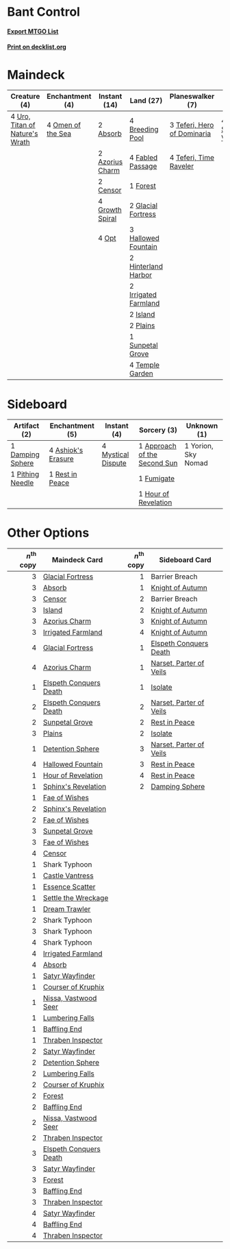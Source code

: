 # Bant Control

#### [Export MTGO List](../collection/Bant%20Control/Bant%20Control.txt)
#### [Print on decklist.org](http://decklist.org/?deckmain=2%09Absorb%0A2%09Azorius%20Charm%0A4%09Breeding%20Pool%0A2%09Censor%0A4%09Fabled%20Passage%0A1%09Forest%0A2%09Glacial%20Fortress%0A4%09Growth%20Spiral%0A3%09Hallowed%20Fountain%0A2%09Hinterland%20Harbor%0A2%09Irrigated%20Farmland%0A2%09Island%0A4%09Omen%20of%20the%20Sea%0A4%09Opt%0A2%09Plains%0A1%09Sunpetal%20Grove%0A4%09Supreme%20Verdict%0A3%09Teferi,%20Hero%20of%20Dominaria%0A4%09Teferi,%20Time%20Raveler%0A4%09Temple%20Garden%0A4%09Uro,%20Titan%20of%20Nature's%20Wrath&deckside=1%09Approach%20of%20the%20Second%20Sun%0A4%09Ashiok's%20Erasure%0A1%09Damping%20Sphere%0A1%09Fumigate%0A1%09Hour%20of%20Revelation%0A4%09Mystical%20Dispute%0A1%09Pithing%20Needle%0A1%09Rest%20in%20Peace%0A1%09Yorion,%20Sky%20Nomad)
# Maindeck

|                                              Creature (4)                                               |                                      Enchantment (4)                                       |                                       Instant (14)                                       |                                           Land (27)                                           |                                           Planeswalker (7)                                           |                                        Sorcery (4)                                         |
|---------------------------------------------------------------------------------------------------------|--------------------------------------------------------------------------------------------|------------------------------------------------------------------------------------------|-----------------------------------------------------------------------------------------------|------------------------------------------------------------------------------------------------------|--------------------------------------------------------------------------------------------|
|4 [Uro, Titan of Nature's Wrath](http://gatherer.wizards.com/Pages/Card/Details.aspx?multiverseid=476480)|4 [Omen of the Sea](http://gatherer.wizards.com/Pages/Card/Details.aspx?multiverseid=476309)|2 [Absorb](http://gatherer.wizards.com/Pages/Card/Details.aspx?multiverseid=23155)        |4 [Breeding Pool](http://gatherer.wizards.com/Pages/Card/Details.aspx?multiverseid=97088)      |3 [Teferi, Hero of Dominaria](http://gatherer.wizards.com/Pages/Card/Details.aspx?multiverseid=443095)|4 [Supreme Verdict](http://gatherer.wizards.com/Pages/Card/Details.aspx?multiverseid=438776)|
|                                                                                                         |                                                                                            |2 [Azorius Charm](http://gatherer.wizards.com/Pages/Card/Details.aspx?multiverseid=460137)|4 [Fabled Passage](http://gatherer.wizards.com/Pages/Card/Details.aspx?multiverseid=473206)    |4 [Teferi, Time Raveler](http://gatherer.wizards.com/Pages/Card/Details.aspx?multiverseid=461148)     |                                                                                            |
|                                                                                                         |                                                                                            |2 [Censor](http://gatherer.wizards.com/Pages/Card/Details.aspx?multiverseid=426748)       |1 [Forest](http://gatherer.wizards.com/Pages/Card/Details.aspx?multiverseid=439860)            |                                                                                                      |                                                                                            |
|                                                                                                         |                                                                                            |4 [Growth Spiral](http://gatherer.wizards.com/Pages/Card/Details.aspx?multiverseid=457322)|2 [Glacial Fortress](http://gatherer.wizards.com/Pages/Card/Details.aspx?multiverseid=190562)  |                                                                                                      |                                                                                            |
|                                                                                                         |                                                                                            |4 [Opt](http://gatherer.wizards.com/Pages/Card/Details.aspx?multiverseid=442948)          |3 [Hallowed Fountain](http://gatherer.wizards.com/Pages/Card/Details.aspx?multiverseid=97071)  |                                                                                                      |                                                                                            |
|                                                                                                         |                                                                                            |                                                                                          |2 [Hinterland Harbor](http://gatherer.wizards.com/Pages/Card/Details.aspx?multiverseid=443128) |                                                                                                      |                                                                                            |
|                                                                                                         |                                                                                            |                                                                                          |2 [Irrigated Farmland](http://gatherer.wizards.com/Pages/Card/Details.aspx?multiverseid=426947)|                                                                                                      |                                                                                            |
|                                                                                                         |                                                                                            |                                                                                          |2 [Island](http://gatherer.wizards.com/Pages/Card/Details.aspx?multiverseid=439857)            |                                                                                                      |                                                                                            |
|                                                                                                         |                                                                                            |                                                                                          |2 [Plains](http://gatherer.wizards.com/Pages/Card/Details.aspx?multiverseid=439856)            |                                                                                                      |                                                                                            |
|                                                                                                         |                                                                                            |                                                                                          |1 [Sunpetal Grove](http://gatherer.wizards.com/Pages/Card/Details.aspx?multiverseid=420946)    |                                                                                                      |                                                                                            |
|                                                                                                         |                                                                                            |                                                                                          |4 [Temple Garden](http://gatherer.wizards.com/Pages/Card/Details.aspx?multiverseid=405112)     |                                                                                                      |                                                                                            |


# Sideboard

|                                       Artifact (2)                                        |                                       Enchantment (5)                                       |                                         Instant (4)                                         |                                              Sorcery (3)                                              |    Unknown (1)    |
|-------------------------------------------------------------------------------------------|---------------------------------------------------------------------------------------------|---------------------------------------------------------------------------------------------|-------------------------------------------------------------------------------------------------------|-------------------|
|1 [Damping Sphere](http://gatherer.wizards.com/Pages/Card/Details.aspx?multiverseid=443101)|4 [Ashiok's Erasure](http://gatherer.wizards.com/Pages/Card/Details.aspx?multiverseid=476294)|4 [Mystical Dispute](http://gatherer.wizards.com/Pages/Card/Details.aspx?multiverseid=473020)|1 [Approach of the Second Sun](http://gatherer.wizards.com/Pages/Card/Details.aspx?multiverseid=426706)|1 Yorion, Sky Nomad|
|1 [Pithing Needle](http://gatherer.wizards.com/Pages/Card/Details.aspx?multiverseid=129526)|1 [Rest in Peace](http://gatherer.wizards.com/Pages/Card/Details.aspx?multiverseid=442021)   |                                                                                             |1 [Fumigate](http://gatherer.wizards.com/Pages/Card/Details.aspx?multiverseid=417588)                  |                   |
|                                                                                           |                                                                                             |                                                                                             |1 [Hour of Revelation](http://gatherer.wizards.com/Pages/Card/Details.aspx?multiverseid=430704)        |                   |


# Other Options

|*n*<sup>th</sup> copy|                                          Maindeck Card                                          |*n*<sup>th</sup> copy|                                          Sideboard Card                                          |
|--------------------:|-------------------------------------------------------------------------------------------------|--------------------:|--------------------------------------------------------------------------------------------------|
|                    3|[Glacial Fortress](http://gatherer.wizards.com/Pages/Card/Details.aspx?multiverseid=190562)      |                    1|Barrier Breach                                                                                    |
|                    3|[Absorb](http://gatherer.wizards.com/Pages/Card/Details.aspx?multiverseid=23155)                 |                    1|[Knight of Autumn](http://gatherer.wizards.com/Pages/Card/Details.aspx?multiverseid=452933)       |
|                    3|[Censor](http://gatherer.wizards.com/Pages/Card/Details.aspx?multiverseid=426748)                |                    2|Barrier Breach                                                                                    |
|                    3|[Island](http://gatherer.wizards.com/Pages/Card/Details.aspx?multiverseid=439857)                |                    2|[Knight of Autumn](http://gatherer.wizards.com/Pages/Card/Details.aspx?multiverseid=452933)       |
|                    3|[Azorius Charm](http://gatherer.wizards.com/Pages/Card/Details.aspx?multiverseid=460137)         |                    3|[Knight of Autumn](http://gatherer.wizards.com/Pages/Card/Details.aspx?multiverseid=452933)       |
|                    3|[Irrigated Farmland](http://gatherer.wizards.com/Pages/Card/Details.aspx?multiverseid=426947)    |                    4|[Knight of Autumn](http://gatherer.wizards.com/Pages/Card/Details.aspx?multiverseid=452933)       |
|                    4|[Glacial Fortress](http://gatherer.wizards.com/Pages/Card/Details.aspx?multiverseid=190562)      |                    1|[Elspeth Conquers Death](http://gatherer.wizards.com/Pages/Card/Details.aspx?multiverseid=476264) |
|                    4|[Azorius Charm](http://gatherer.wizards.com/Pages/Card/Details.aspx?multiverseid=460137)         |                    1|[Narset, Parter of Veils](http://gatherer.wizards.com/Pages/Card/Details.aspx?multiverseid=460988)|
|                    1|[Elspeth Conquers Death](http://gatherer.wizards.com/Pages/Card/Details.aspx?multiverseid=476264)|                    1|[Isolate](http://gatherer.wizards.com/Pages/Card/Details.aspx?multiverseid=447153)                |
|                    2|[Elspeth Conquers Death](http://gatherer.wizards.com/Pages/Card/Details.aspx?multiverseid=476264)|                    2|[Narset, Parter of Veils](http://gatherer.wizards.com/Pages/Card/Details.aspx?multiverseid=460988)|
|                    2|[Sunpetal Grove](http://gatherer.wizards.com/Pages/Card/Details.aspx?multiverseid=420946)        |                    2|[Rest in Peace](http://gatherer.wizards.com/Pages/Card/Details.aspx?multiverseid=442021)          |
|                    3|[Plains](http://gatherer.wizards.com/Pages/Card/Details.aspx?multiverseid=439856)                |                    2|[Isolate](http://gatherer.wizards.com/Pages/Card/Details.aspx?multiverseid=447153)                |
|                    1|[Detention Sphere](http://gatherer.wizards.com/Pages/Card/Details.aspx?multiverseid=460139)      |                    3|[Narset, Parter of Veils](http://gatherer.wizards.com/Pages/Card/Details.aspx?multiverseid=460988)|
|                    4|[Hallowed Fountain](http://gatherer.wizards.com/Pages/Card/Details.aspx?multiverseid=97071)      |                    3|[Rest in Peace](http://gatherer.wizards.com/Pages/Card/Details.aspx?multiverseid=442021)          |
|                    1|[Hour of Revelation](http://gatherer.wizards.com/Pages/Card/Details.aspx?multiverseid=430704)    |                    4|[Rest in Peace](http://gatherer.wizards.com/Pages/Card/Details.aspx?multiverseid=442021)          |
|                    1|[Sphinx's Revelation](http://gatherer.wizards.com/Pages/Card/Details.aspx?multiverseid=460150)   |                    2|[Damping Sphere](http://gatherer.wizards.com/Pages/Card/Details.aspx?multiverseid=443101)         |
|                    1|[Fae of Wishes](http://gatherer.wizards.com/Pages/Card/Details.aspx?multiverseid=473006)         |                     |                                                                                                  |
|                    2|[Sphinx's Revelation](http://gatherer.wizards.com/Pages/Card/Details.aspx?multiverseid=460150)   |                     |                                                                                                  |
|                    2|[Fae of Wishes](http://gatherer.wizards.com/Pages/Card/Details.aspx?multiverseid=473006)         |                     |                                                                                                  |
|                    3|[Sunpetal Grove](http://gatherer.wizards.com/Pages/Card/Details.aspx?multiverseid=420946)        |                     |                                                                                                  |
|                    3|[Fae of Wishes](http://gatherer.wizards.com/Pages/Card/Details.aspx?multiverseid=473006)         |                     |                                                                                                  |
|                    4|[Censor](http://gatherer.wizards.com/Pages/Card/Details.aspx?multiverseid=426748)                |                     |                                                                                                  |
|                    1|Shark Typhoon                                                                                    |                     |                                                                                                  |
|                    1|[Castle Vantress](http://gatherer.wizards.com/Pages/Card/Details.aspx?multiverseid=473204)       |                     |                                                                                                  |
|                    1|[Essence Scatter](http://gatherer.wizards.com/Pages/Card/Details.aspx?multiverseid=426754)       |                     |                                                                                                  |
|                    1|[Settle the Wreckage](http://gatherer.wizards.com/Pages/Card/Details.aspx?multiverseid=435186)   |                     |                                                                                                  |
|                    1|[Dream Trawler](http://gatherer.wizards.com/Pages/Card/Details.aspx?multiverseid=476465)         |                     |                                                                                                  |
|                    2|Shark Typhoon                                                                                    |                     |                                                                                                  |
|                    3|Shark Typhoon                                                                                    |                     |                                                                                                  |
|                    4|Shark Typhoon                                                                                    |                     |                                                                                                  |
|                    4|[Irrigated Farmland](http://gatherer.wizards.com/Pages/Card/Details.aspx?multiverseid=426947)    |                     |                                                                                                  |
|                    4|[Absorb](http://gatherer.wizards.com/Pages/Card/Details.aspx?multiverseid=23155)                 |                     |                                                                                                  |
|                    1|[Satyr Wayfinder](http://gatherer.wizards.com/Pages/Card/Details.aspx?multiverseid=378508)       |                     |                                                                                                  |
|                    1|[Courser of Kruphix](http://gatherer.wizards.com/Pages/Card/Details.aspx?multiverseid=442153)    |                     |                                                                                                  |
|                    1|[Nissa, Vastwood Seer](http://gatherer.wizards.com/Pages/Card/Details.aspx?multiverseid=398438)  |                     |                                                                                                  |
|                    1|[Lumbering Falls](http://gatherer.wizards.com/Pages/Card/Details.aspx?multiverseid=401943)       |                     |                                                                                                  |
|                    1|[Baffling End](http://gatherer.wizards.com/Pages/Card/Details.aspx?multiverseid=439658)          |                     |                                                                                                  |
|                    1|[Thraben Inspector](http://gatherer.wizards.com/Pages/Card/Details.aspx?multiverseid=409784)     |                     |                                                                                                  |
|                    2|[Satyr Wayfinder](http://gatherer.wizards.com/Pages/Card/Details.aspx?multiverseid=378508)       |                     |                                                                                                  |
|                    2|[Detention Sphere](http://gatherer.wizards.com/Pages/Card/Details.aspx?multiverseid=460139)      |                     |                                                                                                  |
|                    2|[Lumbering Falls](http://gatherer.wizards.com/Pages/Card/Details.aspx?multiverseid=401943)       |                     |                                                                                                  |
|                    2|[Courser of Kruphix](http://gatherer.wizards.com/Pages/Card/Details.aspx?multiverseid=442153)    |                     |                                                                                                  |
|                    2|[Forest](http://gatherer.wizards.com/Pages/Card/Details.aspx?multiverseid=439860)                |                     |                                                                                                  |
|                    2|[Baffling End](http://gatherer.wizards.com/Pages/Card/Details.aspx?multiverseid=439658)          |                     |                                                                                                  |
|                    2|[Nissa, Vastwood Seer](http://gatherer.wizards.com/Pages/Card/Details.aspx?multiverseid=398438)  |                     |                                                                                                  |
|                    2|[Thraben Inspector](http://gatherer.wizards.com/Pages/Card/Details.aspx?multiverseid=409784)     |                     |                                                                                                  |
|                    3|[Elspeth Conquers Death](http://gatherer.wizards.com/Pages/Card/Details.aspx?multiverseid=476264)|                     |                                                                                                  |
|                    3|[Satyr Wayfinder](http://gatherer.wizards.com/Pages/Card/Details.aspx?multiverseid=378508)       |                     |                                                                                                  |
|                    3|[Forest](http://gatherer.wizards.com/Pages/Card/Details.aspx?multiverseid=439860)                |                     |                                                                                                  |
|                    3|[Baffling End](http://gatherer.wizards.com/Pages/Card/Details.aspx?multiverseid=439658)          |                     |                                                                                                  |
|                    3|[Thraben Inspector](http://gatherer.wizards.com/Pages/Card/Details.aspx?multiverseid=409784)     |                     |                                                                                                  |
|                    4|[Satyr Wayfinder](http://gatherer.wizards.com/Pages/Card/Details.aspx?multiverseid=378508)       |                     |                                                                                                  |
|                    4|[Baffling End](http://gatherer.wizards.com/Pages/Card/Details.aspx?multiverseid=439658)          |                     |                                                                                                  |
|                    4|[Thraben Inspector](http://gatherer.wizards.com/Pages/Card/Details.aspx?multiverseid=409784)     |                     |                                                                                                  |

